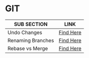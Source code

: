 # GIT

| SUB SECTION       | LINK                                             |
| ----------------- | ------------------------------------------------ |
| Undo Changes      | [Find Here](./sub-sections/undo-changes.md)      |
| Renaming Branches | [Find Here](./sub-sections/renaming-branches.md) |
| Rebase vs Merge   | [Find Here](./sub-sections/rebase.md)            |